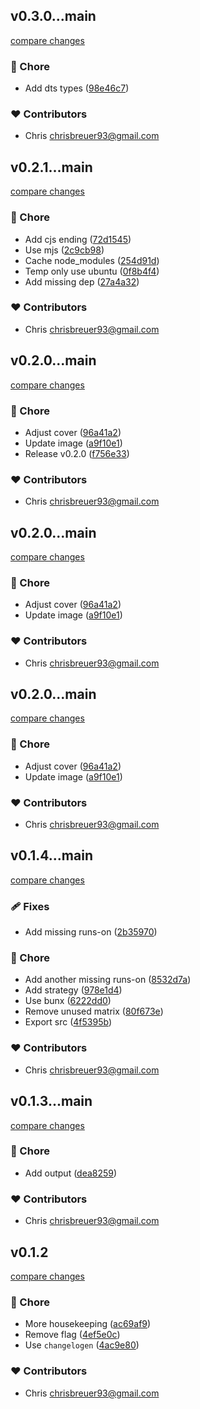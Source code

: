 
## v0.3.0...main

[compare changes](https://github.com/stacksjs/bun-plugin-env/compare/v0.3.0...main)

### 🏡 Chore

- Add dts types ([98e46c7](https://github.com/stacksjs/bun-plugin-env/commit/98e46c7))

### ❤️ Contributors

- Chris <chrisbreuer93@gmail.com>

## v0.2.1...main

[compare changes](https://github.com/stacksjs/bun-plugin-env/compare/v0.2.1...main)

### 🏡 Chore

- Add cjs ending ([72d1545](https://github.com/stacksjs/bun-plugin-env/commit/72d1545))
- Use mjs ([2c9cb98](https://github.com/stacksjs/bun-plugin-env/commit/2c9cb98))
- Cache node_modules ([254d91d](https://github.com/stacksjs/bun-plugin-env/commit/254d91d))
- Temp only use ubuntu ([0f8b4f4](https://github.com/stacksjs/bun-plugin-env/commit/0f8b4f4))
- Add missing dep ([27a4a32](https://github.com/stacksjs/bun-plugin-env/commit/27a4a32))

### ❤️ Contributors

- Chris <chrisbreuer93@gmail.com>

## v0.2.0...main

[compare changes](https://github.com/stacksjs/bun-plugin-env/compare/v0.2.0...main)

### 🏡 Chore

- Adjust cover ([96a41a2](https://github.com/stacksjs/bun-plugin-env/commit/96a41a2))
- Update image ([a9f10e1](https://github.com/stacksjs/bun-plugin-env/commit/a9f10e1))
- Release v0.2.0 ([f756e33](https://github.com/stacksjs/bun-plugin-env/commit/f756e33))

### ❤️ Contributors

- Chris <chrisbreuer93@gmail.com>

## v0.2.0...main

[compare changes](https://github.com/stacksjs/bun-plugin-env/compare/v0.2.0...main)

### 🏡 Chore

- Adjust cover ([96a41a2](https://github.com/stacksjs/bun-plugin-env/commit/96a41a2))
- Update image ([a9f10e1](https://github.com/stacksjs/bun-plugin-env/commit/a9f10e1))

### ❤️ Contributors

- Chris <chrisbreuer93@gmail.com>

## v0.2.0...main

[compare changes](https://github.com/stacksjs/bun-plugin-env/compare/v0.2.0...main)

### 🏡 Chore

- Adjust cover ([96a41a2](https://github.com/stacksjs/bun-plugin-env/commit/96a41a2))
- Update image ([a9f10e1](https://github.com/stacksjs/bun-plugin-env/commit/a9f10e1))

### ❤️ Contributors

- Chris <chrisbreuer93@gmail.com>

## v0.1.4...main

[compare changes](https://github.com/stacksjs/bun-plugin-env/compare/v0.1.4...main)

### 🩹 Fixes

- Add missing runs-on ([2b35970](https://github.com/stacksjs/bun-plugin-env/commit/2b35970))

### 🏡 Chore

- Add another missing runs-on ([8532d7a](https://github.com/stacksjs/bun-plugin-env/commit/8532d7a))
- Add strategy ([978e1d4](https://github.com/stacksjs/bun-plugin-env/commit/978e1d4))
- Use bunx ([6222dd0](https://github.com/stacksjs/bun-plugin-env/commit/6222dd0))
- Remove unused matrix ([80f673e](https://github.com/stacksjs/bun-plugin-env/commit/80f673e))
- Export src ([4f5395b](https://github.com/stacksjs/bun-plugin-env/commit/4f5395b))

### ❤️ Contributors

- Chris <chrisbreuer93@gmail.com>

## v0.1.3...main

[compare changes](https://github.com/stacksjs/bun-plugin-env/compare/v0.1.3...main)

### 🏡 Chore

- Add output ([dea8259](https://github.com/stacksjs/bun-plugin-env/commit/dea8259))

### ❤️ Contributors

- Chris <chrisbreuer93@gmail.com>

## v0.1.2

[compare changes](https://github.com/stacksjs/bun-plugin-env/compare/v0.1.1...v0.1.2)

### 🏡 Chore

- More housekeeping ([ac69af9](https://github.com/stacksjs/bun-plugin-env/commit/ac69af9))
- Remove flag ([4ef5e0c](https://github.com/stacksjs/bun-plugin-env/commit/4ef5e0c))
- Use `changelogen` ([4ac9e80](https://github.com/stacksjs/bun-plugin-env/commit/4ac9e80))

### ❤️ Contributors

- Chris <chrisbreuer93@gmail.com>

